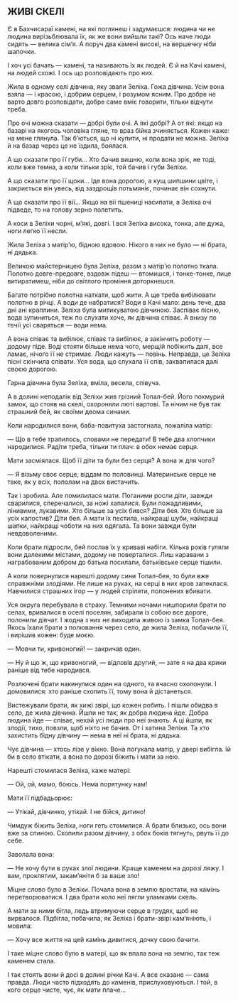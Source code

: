 ## ЖИВІ СКЕЛІ

Є в Бахчисараї камені, на які поглянеш і задумаєшся: людина чи не людина вирізьблювала їх, як же вони вийшли такі?
Ось наче люди сидять — велика сім’я.
А поруч два камені високі, на вершечку ніби шапочки.

І хоч усі бачать — камені, та називають їх як людей.
Є й на Качі камені, на людей схожі.
І ось що розповідають про них.

Жила в одному селі дівчина, яку звали Зеліха.
Гожа дівчина.
Усім вона взяла — і красою, і добрим серцем, і розумом ясним.
Про добре не варто довго розповідати, добре саме вміє говорити, тільки відчути треба.

Про очі можна сказати — добрі були очі.
А які добрі?
А от які: якщо на базарі на якогось чоловіка гляне, то враз бійка зчиняється.
Кожен каже: на мене глянула.
Так б’ються, що ні купити, ні продати не можна.
Зеліха й на базар через це не їздила, боялася.

А що сказати про її губи...
Хто бачив вишню, коли вона зріє, не тоді, коли вже темна, а коли тільки зріє, той бачив і губи Зеліхи.

А що сказати про її щоки...
Іде вона дорогою, а кущ шипшини цвіте, і закриється він увесь, від заздрощів потьмяніє, починає він сохнути.

А що сказати про її вії...
Якщо на вії пшениці насипати, а Зеліха очі підведе, то на голову зерно полетить.

А коси в Зеліхи чорні, м’які, довгі.
І вся Зеліха висока, тонка, але дужа, ноги легко її несли.

Жила Зеліха з матір’ю, бідною вдовою.
Нікого в них не було — ні брата, ні дядька.

Великою майстерницею була Зеліха, разом з матір’ю полотно ткала.
Полотно довге-предовге, вздовж підеш — втомишся, і тонке-тонке, лице витиратимеш, ніби до світлого проміння доторкнешся.

Багато потрібно полотна наткати, щоб жити.
А ще треба вибілювати полотно в річці.
А води де набратися?
Води в Качі мало: день тече, два дні ані краплини.
Зеліха була митикуватою дівчиною.
Заспіває пісню, вода зупиниться, теж по слухати хоче, як дівчина співає.
А внизу по течії усі сваряться — води нема.

А вона співає та вибілює, співає та вибілює, а закінчить роботу — додому піде.
Воді стояти більше нема чого, мерщій побіжить далі, все ламає, нічого її не стримає.
Люди кажуть — повінь.
Неправда, це Зеліха пісні скінчила співати.
Уся вода, що слухала її спів, заквапилася далі своєю дорогою.

Гарна дівчина була Зеліха, вміла, весела, співуча.

А в долині неподалік від Зеліхи жив грізний Топал-бей.
Його похмурий замок, що стояв на скелі, охороняли люті вартові.
Та нічим не був так страшний бей, як своїми двома синами.

Коли народилися вони, баба-повитуха застогнала, пожаліла матір:

— Що в тебе трапилось, словами не передати!
В тебе два хлопчики народилися.
Радіти треба, тільки ти плач: в обох немає серця.

Мати засміялася.
Щоб її діти та були без серця?
А вона ж для чого?

— Я візьму своє серце, віддам по половинці.
Материнське серце не таке, як у всіх, пополам на двох вистачить.

Так і зробила.
Але помилилася мати.
Поганими росли діти, завжди сварилися, сперечалися, за ножі хапалися.
Були пожадливими, лінивими, лукавими.
Хто більше за усіх бився?
Діти бея.
Хто більше за усіх капостив?
Діти бея.
А мати їх пестила, найкращі шуби, найкращі шапки, найкращі чоботи на них одягала.
Та вони завжди були невдоволеними.

Коли брати підросли, бей послав їх у криваві набіги.
Кілька років гуляли вони далекими містами, додому не поверталися.
Лиш каравани з награбованим добром до батька посилали, батьківське серце тішили.

А коли повернулися нарешті додому сини Топал-бея, то були вже справжніми злодіями.
Не лише на руках, на серці в них кров запеклася.
Навчилися страшних ігор — у людей стріляти, полонених вбивати.

Уся округа перебувала в страху.
Темними ночами нишпорили брати по селах, вривалися в оселі поселян, забирали із собою все дороге, полонили дівчат.
І жодна з них не виходила живою із замка Топал-бея.
Якось їхали брати з полювання через село, де жила Зеліха, побачили її, і вирішив кожен: буде моєю.

— Мовчи ти, кривоногий! — закричав один.

— Ну й що ж, що кривоногий, — відповів другий, — зате я на два крики раніше від тебе народився.

Розлючені брати накинулися один на одного, та вчасно охолонули.
І домовилися: хто раніше схопить її, тому вона й дістанеться.

Вистежували брати, як хижі звірі, що кожен робить.
І пішли обидва в село, де жила дівчина.
Йшли не так, як добра людина йде.
Добра людина йде — співає, нехай усі люди про неї знають.
А ці йшли, як злодії, тихо, повзли, щоб ніхто не бачив.
От і хатина Зеліхи.
Та хто захистить бідну дівчину — нема в неї ні брата, ні дядька.

Чує дівчина — хтось лізе у вікно.
Вона погукала матір, у двері вибігла.
їй би в село втікати, а вона по дорозі біжить і мати за нею.

Нарешті стомилася Зеліха, каже матері:

— Ой, ой, мамо, боюсь.
Нема порятунку нам!

Мати її підбадьорює:

— Утікай, дівчинко, утікай.
І не бійся, дитино!

Чимдуж біжить Зеліха, ноги геть стомилися.
А брати близько, ось вони вже за спиною.
Схопили разом дівчину, з обох боків тягнуть, рвуть її до себе.

Заволала вона:

— Не хочу бути в руках злої людини.
Краще каменем на дорозі ляжу.
І вам, проклятим, закам’яніти б за ваше зло!

Міцне слово було в Зеліхи.
Почала вона в землю вростати, на камінь перетворюватися.
І два брати коло неї лягли уламками скель.

А мати за ними бігла, ледь втримуючи серце в грудях, щоб не вирвалося.
Підбігла, побачила, як Зеліха і брати-звірі кам’яніють, і мовила:

— Хочу все життя на цей камінь дивитися, дочку свою бачити.

І таке міцне слово було в матері, що як впала вона на землю, так теж каменем стала.

І так стоять вони й досі в долині річки Качі.
А все сказане — сама правда.
Люди часто підходять до каменів, прислуховуються.
І той, в кого серце чисте, чує, як мати плаче...
